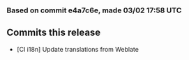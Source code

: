 ### Based on commit e4a7c6e, made 03/02 17:58 UTC
## Commits this release
  - [CI i18n] Update translations from Weblate